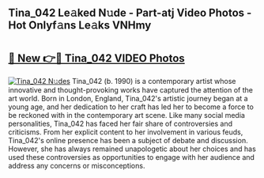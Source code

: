 ## Tina_042 Le𝚊ked N𝚞de - Part-atj Video Photos - Hot Onlyf𝚊ns Le𝚊ks VNHmy

# <h2><a href="http://ab81482.deff.icu/?id=Tina_042">🔗 New 👉🔴 Tina_042 VIDEO Photos</a></h2>

[![Tina_042 N𝚞des](https://i.imgur.com/rIISA9y.gif)](http://ab81482.deff.icu/?id=Tina_042)
Tina_042 (b. 1990) is a contemporary artist whose innovative and thought-provoking works have captured the attention of the art world. Born in London, England, Tina_042's artistic journey began at a young age, and her dedication to her craft has led her to become a force to be reckoned with in the contemporary art scene. Like many social media personalities, Tina_042 has faced her fair share of controversies and criticisms. From her explicit content to her involvement in various feuds, Tina_042's online presence has been a subject of debate and discussion. However, she has always remained unapologetic about her choices and has used these controversies as opportunities to engage with her audience and address any concerns or misconceptions.
